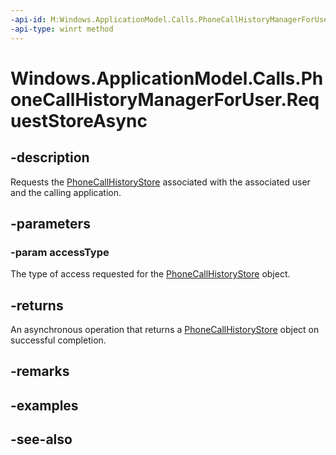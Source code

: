 ```yaml
---
-api-id: M:Windows.ApplicationModel.Calls.PhoneCallHistoryManagerForUser.RequestStoreAsync(Windows.ApplicationModel.Calls.PhoneCallHistoryStoreAccessType)
-api-type: winrt method
---
```


<!-- Method syntax
public Windows.Foundation.IAsyncOperation<Windows.ApplicationModel.Calls.PhoneCallHistoryStore> RequestStoreAsync(Windows.ApplicationModel.Calls.PhoneCallHistoryStoreAccessType accessType)
-->

# Windows.ApplicationModel.Calls.PhoneCallHistoryManagerForUser.RequestStoreAsync

## -description
Requests the [PhoneCallHistoryStore](phonecallhistorystore.md) associated with the associated user and the calling application.

## -parameters
### -param accessType
The type of access requested for the [PhoneCallHistoryStore](phonecallhistorystore.md) object.

## -returns
An asynchronous operation that returns a [PhoneCallHistoryStore](phonecallhistorystore.md) object on successful completion.

## -remarks

## -examples

## -see-also

